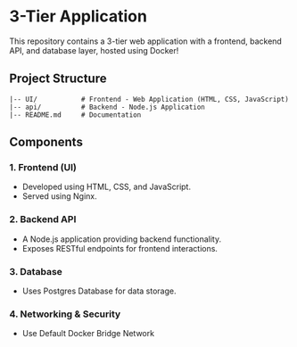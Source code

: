 # 3-Tier Application

This repository contains a 3-tier web application with a frontend, backend API, and database layer, hosted using Docker!

## Project Structure

```
|-- UI/           # Frontend - Web Application (HTML, CSS, JavaScript)
|-- api/          # Backend - Node.js Application
|-- README.md     # Documentation
```

## Components

### 1. Frontend (UI)
- Developed using HTML, CSS, and JavaScript.
- Served using Nginx.

### 2. Backend API
- A Node.js application providing backend functionality.
- Exposes RESTful endpoints for frontend interactions.

### 3. Database
- Uses Postgres Database for data storage.

### 4. Networking & Security
- Use Default Docker Bridge Network
